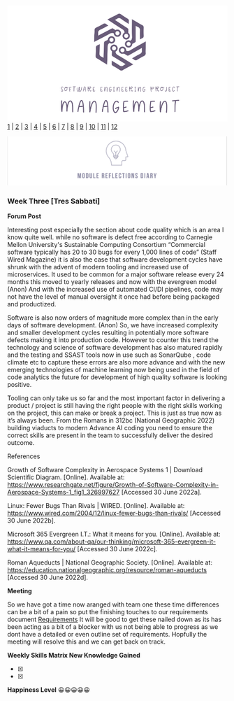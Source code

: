 ![Logo](Images/Logo.png)
[1](/MyPortfolio/SEPM/Unit01.html) | [2](/MyPortfolio/SEPM/Unit02.html) | [3](/MyPortfolio/SEPM/Unit03.html) | [4](/MyPortfolio/SEPM/Unit04.html) | [5](/MyPortfolio/SEPM/Unit05.html) | [6](/MyPortfolio/SEPM/Unit06.html) | [7](/MyPortfolio/SEPM/Unit07.html) | [8](/MyPortfolio/SEPM/Unit08.html) | [9](/MyPortfolio/SEPM/Unit09.html) | [10](/MyPortfolio/SEPM/Unit10.html) | [11](/MyPortfolio/SEPM/Unit11.html) | [12](/MyPortfolio/SEPM/Unit12.html)

![Logo](Images/Diary.png)
### Week Three [Tres Sabbati]

**Forum Post**

Interesting post especially the section about code quality which is an area I know quite well. while no software is defect free according to Carnegie Mellon University's Sustainable Computing Consortium “Commercial software typically has 20 to 30 bugs for every 1,000 lines of code” (Staff Wired Magazine) it is also the case that software development cycles have shrunk with the advent of modern tooling and increased use of microservices. It used to be common for a major software release every 24 months this moved to yearly releases and now with the evergreen model (Anon) And with the increased use of automated CI/DI pipelines, code may not have the level of manual oversight it once had before being packaged and productized.

Software is also now orders of magnitude more complex than in the early days of software development. (Anon) So, we have increased complexity and smaller development cycles resulting in potentially more software defects making it into production code. However to counter this trend the technology and science of software development has also matured rapidly and the testing and SSAST tools now in use such as SonarQube , code climate etc to capture these errors are also more advance and with the new emerging technologies of machine learning now being used in the field of code analytics the future for development of high quality software is looking positive.

Tooling can only take us so far and the most important factor in delivering a product / project is still having the right people with the right skills working on the project, this can make or break a project. This is just as true now as it’s always been. From the Romans in 312bc (National Geographic 2022) building viaducts to modern Advance AI coding you need to ensure the correct skills are present in the team to successfully deliver the desired outcome.  

References 

Growth of Software Complexity in Aerospace Systems 1 | Download Scientific Diagram. [Online]. Available at: https://www.researchgate.net/figure/Growth-of-Software-Complexity-in-Aerospace-Systems-1_fig1_326997627 [Accessed 30 June 2022a].

Linux: Fewer Bugs Than Rivals | WIRED. [Online]. Available at: https://www.wired.com/2004/12/linux-fewer-bugs-than-rivals/ [Accessed 30 June 2022b].

Microsoft 365 Evergreen I.T.: What it means for you. [Online]. Available at: https://www.qa.com/about-qa/our-thinking/microsoft-365-evergreen-it-what-it-means-for-you/ [Accessed 30 June 2022c].

Roman Aqueducts | National Geographic Society. [Online]. Available at: https://education.nationalgeographic.org/resource/roman-aqueducts [Accessed 30 June 2022d].

**Meeting** 

So we have got a time now aranged with team one these time differences can be a bit of a pain so put the finishing touches to our requirements document [Requirements](/MyPortfolio/SEPM/REQUIREMENTS.pdf) It will be good to get these nailed down as its has been acting as a bit of a blocker with us not being able to progress as we dont have a detailed or even outline set of requirements. Hopfully the meeting will resolve this and we can get back on track.

**Weekly Skills Matrix New Knowledge Gained**

- [x] 
- [x] 

**Happiness Level**
😀😀😀😀😀
